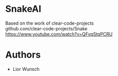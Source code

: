 # SnakeAI

Based on the work of clear-code-projects</br>
  github.com/clear-code-projects/Snake</br>
  https://www.youtube.com/watch?v=QFvqStqPCRU

# Authors
- Lior Wunsch
